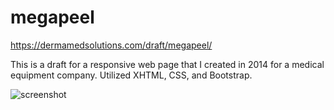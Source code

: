 megapeel
================

https://dermamedsolutions.com/draft/megapeel/

This is a draft for a responsive web page that I created in 2014 for a medical equipment company.  Utilized XHTML, CSS, and Bootstrap.

![screenshot](http://veganbunny.com/portfolio/images/megapeel/megapeel.png)
